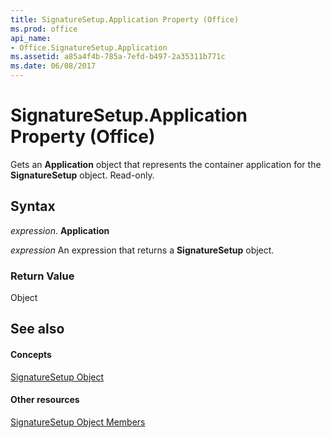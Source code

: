 ```yaml
---
title: SignatureSetup.Application Property (Office)
ms.prod: office
api_name:
- Office.SignatureSetup.Application
ms.assetid: a85a4f4b-785a-7efd-b497-2a35311b771c
ms.date: 06/08/2017
---
```



# SignatureSetup.Application Property (Office)

Gets an  **Application** object that represents the container application for the **SignatureSetup** object. Read-only.


## Syntax

 _expression_. **Application**

 _expression_ An expression that returns a **SignatureSetup** object.


### Return Value

Object


## See also


#### Concepts


[SignatureSetup Object](signaturesetup-object-office.md)
#### Other resources


[SignatureSetup Object Members](signaturesetup-members-office.md)


